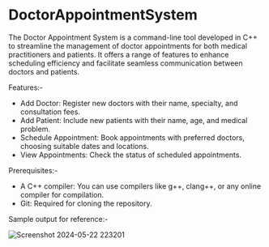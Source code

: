 # DoctorAppointmentSystem

The Doctor Appointment System is a command-line tool developed in C++ to streamline the management of doctor appointments for both medical practitioners and patients. It offers a range of features to enhance scheduling efficiency and facilitate seamless communication between doctors and patients.

Features:-

- Add Doctor: Register new doctors with their name, specialty, and consultation fees.
- Add Patient: Include new patients with their name, age, and medical problem.
- Schedule Appointment: Book appointments with preferred doctors, choosing suitable dates and locations.
- View Appointments: Check the status of scheduled appointments.

Prerequisites:-

- A C++ compiler: You can use compilers like g++, clang++, or any online compiler for compilation.
- Git: Required for cloning the repository.

Sample output for reference:-

![Screenshot 2024-05-22 223201](https://github.com/Harshshetty75/DoctorAppointmentSystem/assets/96162996/702d3bd2-1315-419b-8163-aeb1c7dc2a76)

